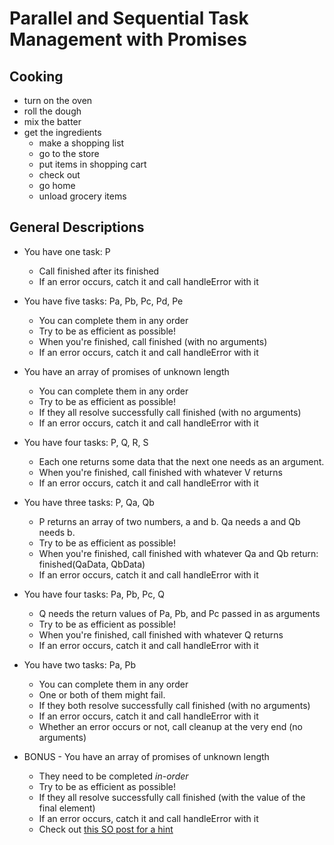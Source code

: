 # Parallel and Sequential Task Management with Promises

## Cooking

- turn on the oven
- roll the dough
- mix the batter
- get the ingredients
  - make a shopping list
  - go to the store
  - put items in shopping cart
  - check out
  - go home
  - unload grocery items

## General Descriptions

- You have one task: P

  - Call finished after its finished
  - If an error occurs, catch it and call handleError with it

- You have five tasks: Pa, Pb, Pc, Pd, Pe

  - You can complete them in any order
  - Try to be as efficient as possible!
  - When you're finished, call finished (with no arguments)
  - If an error occurs, catch it and call handleError with it

- You have an array of promises of unknown length

  - You can complete them in any order
  - Try to be as efficient as possible!
  - If they all resolve successfully call finished (with no arguments)
  - If an error occurs, catch it and call handleError with it

- You have four tasks: P, Q, R, S

  - Each one returns some data that the next one needs as an argument.
  - When you're finished, call finished with whatever V returns
  - If an error occurs, catch it and call handleError with it

- You have three tasks: P, Qa, Qb

  - P returns an array of two numbers, a and b. Qa needs a and Qb needs b.
  - Try to be as efficient as possible!
  - When you're finished, call finished with whatever Qa and Qb return: finished(QaData, QbData)
  - If an error occurs, catch it and call handleError with it

- You have four tasks: Pa, Pb, Pc, Q

  - Q needs the return values of Pa, Pb, and Pc passed in as arguments
  - Try to be as efficient as possible!
  - When you're finished, call finished with whatever Q returns
  - If an error occurs, catch it and call handleError with it

- You have two tasks: Pa, Pb

  - You can complete them in any order
  - One or both of them might fail.
  - If they both resolve successfully call finished (with no arguments)
  - If an error occurs, catch it and call handleError with it
  - Whether an error occurs or not, call cleanup at the very end (no arguments)

- BONUS - You have an array of promises of unknown length

  - They need to be completed *in-order*
  - Try to be as efficient as possible!
  - If they all resolve successfully call finished (with the value of the final element)
  - If an error occurs, catch it and call handleError with it
  - Check out [this SO post for a hint](https://stackoverflow.com/questions/17757654/how-to-chain-a-variable-number-of-promises-in-q-in-order)
